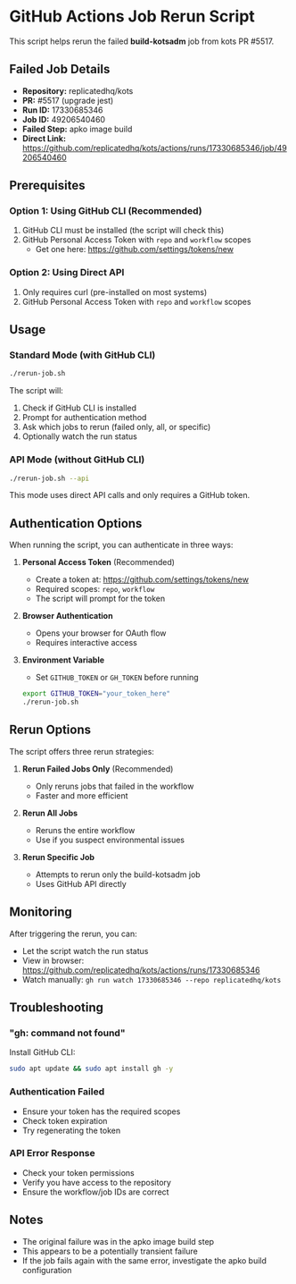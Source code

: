 # GitHub Actions Job Rerun Script

This script helps rerun the failed **build-kotsadm** job from kots PR #5517.

## Failed Job Details
- **Repository:** replicatedhq/kots
- **PR:** #5517 (upgrade jest)
- **Run ID:** 17330685346
- **Job ID:** 49206540460
- **Failed Step:** apko image build
- **Direct Link:** https://github.com/replicatedhq/kots/actions/runs/17330685346/job/49206540460

## Prerequisites

### Option 1: Using GitHub CLI (Recommended)
1. GitHub CLI must be installed (the script will check this)
2. GitHub Personal Access Token with `repo` and `workflow` scopes
   - Get one here: https://github.com/settings/tokens/new

### Option 2: Using Direct API
1. Only requires curl (pre-installed on most systems)
2. GitHub Personal Access Token with `repo` and `workflow` scopes

## Usage

### Standard Mode (with GitHub CLI)
```bash
./rerun-job.sh
```

The script will:
1. Check if GitHub CLI is installed
2. Prompt for authentication method
3. Ask which jobs to rerun (failed only, all, or specific)
4. Optionally watch the run status

### API Mode (without GitHub CLI)
```bash
./rerun-job.sh --api
```

This mode uses direct API calls and only requires a GitHub token.

## Authentication Options

When running the script, you can authenticate in three ways:

1. **Personal Access Token** (Recommended)
   - Create a token at: https://github.com/settings/tokens/new
   - Required scopes: `repo`, `workflow`
   - The script will prompt for the token

2. **Browser Authentication**
   - Opens your browser for OAuth flow
   - Requires interactive access

3. **Environment Variable**
   - Set `GITHUB_TOKEN` or `GH_TOKEN` before running
   ```bash
   export GITHUB_TOKEN="your_token_here"
   ./rerun-job.sh
   ```

## Rerun Options

The script offers three rerun strategies:

1. **Rerun Failed Jobs Only** (Recommended)
   - Only reruns jobs that failed in the workflow
   - Faster and more efficient

2. **Rerun All Jobs**
   - Reruns the entire workflow
   - Use if you suspect environmental issues

3. **Rerun Specific Job**
   - Attempts to rerun only the build-kotsadm job
   - Uses GitHub API directly

## Monitoring

After triggering the rerun, you can:
- Let the script watch the run status
- View in browser: https://github.com/replicatedhq/kots/actions/runs/17330685346
- Watch manually: `gh run watch 17330685346 --repo replicatedhq/kots`

## Troubleshooting

### "gh: command not found"
Install GitHub CLI:
```bash
sudo apt update && sudo apt install gh -y
```

### Authentication Failed
- Ensure your token has the required scopes
- Check token expiration
- Try regenerating the token

### API Error Response
- Check your token permissions
- Verify you have access to the repository
- Ensure the workflow/job IDs are correct

## Notes

- The original failure was in the apko image build step
- This appears to be a potentially transient failure
- If the job fails again with the same error, investigate the apko build configuration